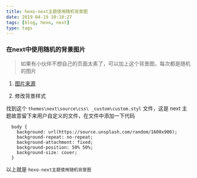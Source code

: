 ```yaml
---
title: hexo-next主题使用随机背景图
date: 2019-04-19 10:10:27
tags: [blog, hexo, next]
type: tags
---
```


### 在next中使用随机的背景图片

> 如果有小伙伴不想自己的页面太素了，可以加上这个背景图，每次都是随机的图片

1. [图片来源](https://source.unsplash.com/)

2. 修改背景样式

找到这个 `themes\next\source\css\ _custom\custom.styl` 文件，这是 next 主题故意留下来用户自定义的文件，在文件中添加一下代码

```
  body {
    background: url(https://source.unsplash.com/random/1600x900);
    background-repeat: no-repeat;
    background-attachment: fixed;
    background-position: 50% 50%;
    background-size: cover;
  }
```

以上就是 `hexo-next主题使用随机背景图` 